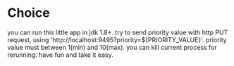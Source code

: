 # Choice
you can run this little app in jdk 1.8+.
try to send priority value with http PUT request, using 'http://localhost:9495?priority=${PRIORITY_VALUE}'.
priority value must between 1(min) and 10(max).
you can kill current process for rerunning.
have fun and take it easy.